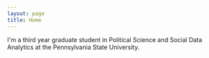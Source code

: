 ```yaml
---
layout: page
title: Home
---
```


I'm a third year graduate student in Political Science and Social Data Analytics at the
Pennsylvania State University. 